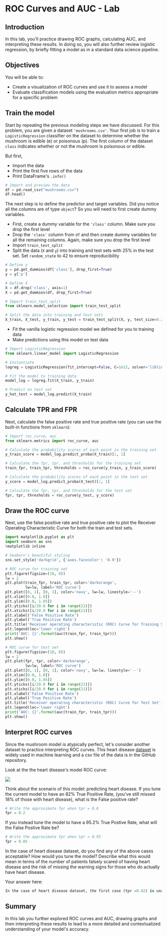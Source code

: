 # ROC Curves and AUC - Lab


## Introduction 

In this lab, you'll practice drawing ROC graphs, calculating AUC, and interpreting these results. In doing so, you will also further review logistic regression, by briefly fitting a model as in a standard data science pipeline.

## Objectives

You will be able to:

- Create a visualization of ROC curves and use it to assess a model 
- Evaluate classification models using the evaluation metrics appropriate for a specific problem 

## Train the model

Start by repeating the previous modeling steps we have discussed. For this problem, you are given a dataset `'mushrooms.csv'`. Your first job is to train a `LogisticRegression` classifier on the dataset to determine whether the mushroom is edible (e) or poisonous (p). The first column of the dataset `class` indicates whether or not the mushroom is poisonous or edible.

But first, 

- Import the data 
- Print the first five rows of the data 
- Print DataFrame's `.info()` 


```python
# Import and preview the data
df = pd.read_csv("mushrooms.csv")
df.head()
```

The next step is to define the predictor and target variables. Did you notice all the columns are of type `object`? So you will need to first create dummy variables. 

- First, create a dummy variable for the `'class'` column. Make sure you drop the first level 
- Drop the `'class'` column from `df` and then create dummy variables for all the remaining columns. Again, make sure you drop the first level 
- Import `train_test_split` 
- Split the data (`X` and `y`) into training and test sets with 25% in the test set. Set `random_state` to 42 to ensure reproducibility 


```python
# Define y
y = pd.get_dummies(df['class'], drop_first=True)
y = y['p']

# Define X
X = df.drop('class', axis=1)
X = pd.get_dummies(df, drop_first=True)

# Import train_test_split
from sklearn.model_selection import train_test_split

# Split the data into training and test sets
X_train, X_test, y_train, y_test = train_test_split(X, y, test_size=0.25, random_state=42)
```

- Fit the vanilla logistic regression model we defined for you to training data 
- Make predictions using this model on test data 


```python
# Import LogisticRegression
from sklearn.linear_model import LogisticRegression

# Instantiate
logreg = LogisticRegression(fit_intercept=False, C=1e12, solver='liblinear')

# Fit the model to training data
model_log = logreg.fit(X_train, y_train)

# Predict on test set
y_hat_test = model_log.predict(X_train)
```

## Calculate TPR and FPR
  
Next, calculate the false positive rate and true positive rate (you can use the built-in functions from `sklearn`): 


```python
# Import roc_curve, auc
from sklearn.metrics import roc_curve, auc

# Calculate the probability scores of each point in the training set
y_train_score = model_log.predict_proba(X_train)[:, 1]

# Calculate the fpr, tpr, and thresholds for the training set
train_fpr, train_tpr, thresholds = roc_curve(y_train, y_train_score)

# Calculate the probability scores of each point in the test set
y_score = model_log.predict_proba(X_test)[:, 1]

# Calculate the fpr, tpr, and thresholds for the test set
fpr, tpr, thresholds = roc_curve(y_test, y_score)
```

## Draw the ROC curve

Next, use the false positive rate and true positive rate to plot the Receiver Operating Characteristic Curve for both the train and test sets.


```python
import matplotlib.pyplot as plt
import seaborn as sns
%matplotlib inline

# Seaborn's beautiful styling
sns.set_style('darkgrid', {'axes.facecolor': '0.9'})

# ROC curve for training set
plt.figure(figsize=(10, 8))
lw = 2
plt.plot(train_fpr, train_tpr, color='darkorange',
         lw=lw, label='ROC curve')
plt.plot([0, 1], [0, 1], color='navy', lw=lw, linestyle='--')
plt.xlim([0.0, 1.0])
plt.ylim([0.0, 1.05])
plt.yticks([i/20.0 for i in range(21)])
plt.xticks([i/20.0 for i in range(21)])
plt.xlabel('False Positive Rate')
plt.ylabel('True Positive Rate')
plt.title('Receiver operating characteristic (ROC) Curve for Training Set')
plt.legend(loc='lower right')
print('AUC: {}'.format(auc(train_fpr, train_tpr)))
plt.show()
```


```python
# ROC curve for test set
plt.figure(figsize=(10, 8))
lw = 2
plt.plot(fpr, tpr, color='darkorange',
         lw=lw, label='ROC curve')
plt.plot([0, 1], [0, 1], color='navy', lw=lw, linestyle='--')
plt.xlim([0.0, 1.0])
plt.ylim([0.0, 1.05])
plt.yticks([i/20.0 for i in range(21)])
plt.xticks([i/20.0 for i in range(21)])
plt.xlabel('False Positive Rate')
plt.ylabel('True Positive Rate')
plt.title('Receiver operating characteristic (ROC) Curve for Test Set')
plt.legend(loc='lower right')
print('AUC: {}'.format(auc(train_fpr, train_tpr)))
plt.show()
```


## Interpret ROC curves

Since the mushroom model is atypically perfect, let's consider another dataset to practice interpreting ROC curves. This heart disease [dataset](https://www.kaggle.com/datasets/johnsmith88/heart-disease-dataset) is widely used in machine learning and a csv file of the data is in the GitHub repository.

Look at the the heart disease's model ROC curve:  

<img src="https://curriculum-content.s3.amazonaws.com/data-science/images/lesson_roc_graph.png">

Think about the scenario of this model: predicting heart disease. If you tune the current model to have an 82% True Positive Rate, (you've still missed 18% of those with heart disease), what is the False positive rate? 


```python
# Write the approximate fpr when tpr = 0.8
fpr = 0.2
```

If you instead tune the model to have a 95.2% True Postive Rate, what will the False Postive Rate be?


```python
# Write the approximate fpr when tpr = 0.95
fpr = 0.05
```

In the case of heart disease dataset, do you find any of the above cases acceptable? How would you tune the model? Describe what this would mean in terms of the number of patients falsely scared of having heart disease and the risk of missing the warning signs for those who do actually have heart disease.

Your answer here: 


```python
In the case of heart disease dataset, the first case (tpr =0.82) is unacceptable since the threshhold of 18% of the patients being falsely diagnosed having a heart disease is a large percentage. However, the second case (tpr= 0.95) is acceptable since the margin of error is small.
```

## Summary

In this lab you further explored ROC curves and AUC, drawing graphs and then interpreting these results to lead to a more detailed and contextualized understanding of your model's accuracy.
